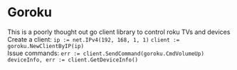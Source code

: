 # Goroku

This is a poorly thought out go client library to control roku TVs and devices<br>
Create a client:
`ip := net.IPv4(192, 168, 1, 1)`
`client := goroku.NewClientByIP(ip)`
<br>
Issue commands:
`err := client.SendCommand(goroku.CmdVolumeUp)`
`deviceInfo, err := client.GetDeviceInfo()`
